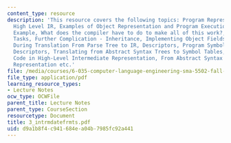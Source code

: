 ```yaml
---
content_type: resource
description: 'This resource covers the following topics: Program Representation Goals,
  High Level IR, Examples of Object Representation and Program Execution, Vector Class
  Example, What does the compiler have to do to make all of this work?, Compilation
  Tasks, Further Complication - Inheritance, Implementing Object Fields, Symbol Tables
  During Translation From Parse Tree to IR, Descriptors, Program Symbol Table, Method
  Descriptors, Translating from Abstract Syntax Trees to Symbol Tables, Representing
  Code in High-Level Intermediate Representation, From Abstract Syntax Trees to Intermediate
  Representation etc.'
file: /media/courses/6-035-computer-language-engineering-sma-5502-fall-2005/d9a1b8f4c941684ea04b7985fc92a441_3_intrmdatefrmts.pdf
file_type: application/pdf
learning_resource_types:
- Lecture Notes
ocw_type: OCWFile
parent_title: Lecture Notes
parent_type: CourseSection
resourcetype: Document
title: 3_intrmdatefrmts.pdf
uid: d9a1b8f4-c941-684e-a04b-7985fc92a441
---
```

